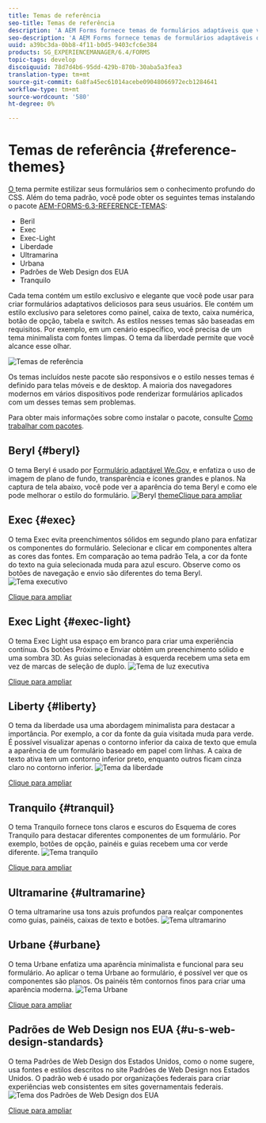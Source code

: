 ```yaml
---
title: Temas de referência
seo-title: Temas de referência
description: 'A AEM Forms fornece temas de formulários adaptáveis que você pode obter da Distribuição de software e usar para criar um estilo de formulário. '
seo-description: 'A AEM Forms fornece temas de formulários adaptáveis que você pode obter da Distribuição de software e usar para criar um estilo de formulário. '
uuid: a39bc3da-0bb8-4f11-b0d5-9403cfc6e384
products: SG_EXPERIENCEMANAGER/6.4/FORMS
topic-tags: develop
discoiquuid: 78d7d4b6-95dd-429b-870b-30aba5a3fea3
translation-type: tm+mt
source-git-commit: 6a8fa45ec61014acebe09048066972ecb1284641
workflow-type: tm+mt
source-wordcount: '580'
ht-degree: 0%

---
```



# Temas de referência {#reference-themes}

[O ](/help/forms/using/themes.md) tema permite estilizar seus formulários sem o conhecimento profundo do CSS. Além do tema padrão, você pode obter os seguintes temas instalando o pacote [AEM-FORMS-6.3-REFERENCE-TEMAS](https://www.adobeaemcloud.com/content/marketplace/marketplaceProxy.html?packagePath=/content/companies/public/adobe/packages/cq630/fd/AEM-FORMS-6.3-REFERENCE-THEMES):

* Beril
* Exec
* Exec-Light
* Liberdade
* Ultramarina
* Urbana
* Padrões de Web Design dos EUA
* Tranquilo

Cada tema contém um estilo exclusivo e elegante que você pode usar para criar formulários adaptativos deliciosos para seus usuários. Ele contém um estilo exclusivo para seletores como painel, caixa de texto, caixa numérica, botão de opção, tabela e switch. As estilos nesses temas são baseadas em requisitos. Por exemplo, em um cenário específico, você precisa de um tema minimalista com fontes limpas. O tema da liberdade permite que você alcance esse olhar.

![Temas de referência](assets/ref-themes.png)

Os temas incluídos neste pacote são responsivos e o estilo nesses temas é definido para telas móveis e de desktop. A maioria dos navegadores modernos em vários dispositivos pode renderizar formulários aplicados com um desses temas sem problemas.

Para obter mais informações sobre como instalar o pacote, consulte [Como trabalhar com pacotes](/help/sites-administering/package-manager.md).

## Beryl {#beryl}

O tema Beryl é usado por [Formulário adaptável We.Gov](/help/forms/using/gov-reference-site-walkthrough.md), e enfatiza o uso de imagem de plano de fundo, transparência e ícones grandes e planos. Na captura de tela abaixo, você pode ver a aparência do tema Beryl e como ele pode melhorar o estilo do formulário.
![Beryl ](assets/beryl.png)
[themeClique para ampliar](assets/beryl-1.png)

## Exec {#exec}

O tema Exec evita preenchimentos sólidos em segundo plano para enfatizar os componentes do formulário. Selecionar e clicar em componentes altera as cores das fontes. Em comparação ao tema padrão Tela, a cor da fonte do texto na guia selecionada muda para azul escuro. Observe como os botões de navegação e envio são diferentes do tema Beryl.
![Tema executivo](assets/exec.png)

[Clique para ampliar](assets/exec-1.png)

## Exec Light {#exec-light}

O tema Exec Light usa espaço em branco para criar uma experiência contínua. Os botões Próximo e Enviar obtêm um preenchimento sólido e uma sombra 3D. As guias selecionadas à esquerda recebem uma seta em vez de marcas de seleção de duplo.
![Tema de luz executiva](assets/exec-light.png)

[Clique para ampliar](assets/exec-light-1.png)

## Liberty {#liberty}

O tema da liberdade usa uma abordagem minimalista para destacar a importância. Por exemplo, a cor da fonte da guia visitada muda para verde. É possível visualizar apenas o contorno inferior da caixa de texto que emula a aparência de um formulário baseado em papel com linhas. A caixa de texto ativa tem um contorno inferior preto, enquanto outros ficam cinza claro no contorno inferior.
![Tema da liberdade](assets/liberty.png)

[Clique para ampliar](assets/liberty-1.png)

## Tranquilo {#tranquil}

O tema Tranquilo fornece tons claros e escuros do Esquema de cores Tranquilo para destacar diferentes componentes de um formulário. Por exemplo, botões de opção, painéis e guias recebem uma cor verde diferente.
![Tema tranquilo](assets/tranquil.png)

[Clique para ampliar](assets/tranquil-1.png)

## Ultramarine {#ultramarine}

O tema ultramarine usa tons azuis profundos para realçar componentes como guias, painéis, caixas de texto e botões.
![Tema ultramarino](assets/ultramarine.png)

## Urbane {#urbane}

O tema Urbane enfatiza uma aparência minimalista e funcional para seu formulário. Ao aplicar o tema Urbane ao formulário, é possível ver que os componentes são planos. Os painéis têm contornos finos para criar uma aparência moderna.
![Tema Urbane](assets/urbane.png)

[Clique para ampliar](assets/urbane-1.png)

## Padrões de Web Design nos EUA {#u-s-web-design-standards}

O tema Padrões de Web Design dos Estados Unidos, como o nome sugere, usa fontes e estilos descritos no site Padrões de Web Design nos Estados Unidos. O padrão web é usado por organizações federais para criar experiências web consistentes em sites governamentais federais.
![Tema dos Padrões de Web Design dos EUA](assets/us-web-standards.png)

[Clique para ampliar](assets/usgov.png)